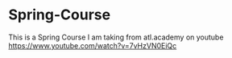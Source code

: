 # Spring-Course
This is a Spring Course I am taking from atl.academy on youtube
https://www.youtube.com/watch?v=7vHzVN0EiQc
